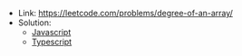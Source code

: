 - Link: https://leetcode.com/problems/degree-of-an-array/
- Solution:
  - [Javascript](index.js)
  - [Typescript](index.ts)